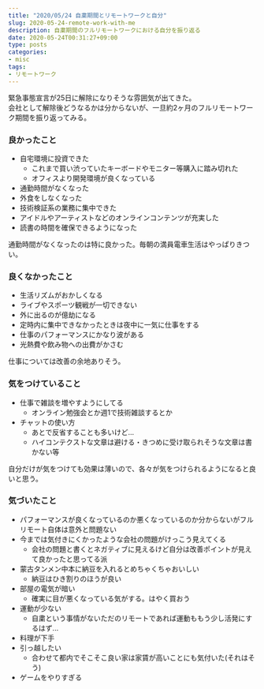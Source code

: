```yaml
---
title: "2020/05/24 自粛期間とリモートワークと自分"
slug: 2020-05-24-remote-work-with-me
description: 自粛期間のフルリモートワークにおける自分を振り返る
date: 2020-05-24T00:31:27+09:00
type: posts
categories:
- misc
tags:
- リモートワーク
---
```


緊急事態宣言が25日に解除になりそうな雰囲気が出てきた。  
会社として解除後どうなるかは分からないが、一旦約2ヶ月のフルリモートワーク期間を振り返ってみる。  

### 良かったこと

- 自宅環境に投資できた
    - これまで買い渋っていたキーボードやモニター等購入に踏み切れた
    - オフィスより開発環境が良くなっている
- 通勤時間がなくなった
- 外食をしなくなった
- 技術検証系の業務に集中できた
- アイドルやアーティストなどのオンラインコンテンツが充実した
- 読書の時間を確保できるようになった

通勤時間がなくなったのは特に良かった。毎朝の満員電車生活はやっぱりきつい。

### 良くなかったこと

- 生活リズムがおかしくなる
- ライブやスポーツ観戦が一切できない
- 外に出るのが億劫になる
- 定時内に集中できなかったときは夜中に一気に仕事をする
- 仕事のパフォーマンスにかなり波がある
- 光熱費や飲み物への出費がかさむ

仕事については改善の余地ありそう。

### 気をつけていること

- 仕事で雑談を増やすようにしてる
    - オンライン勉強会とか週1で技術雑談するとか
- チャットの使い方
    - あとで反省することも多いけど...
    - ハイコンテクストな文章は避ける・きつめに受け取られそうな文章は書かない等

自分だけが気をつけても効果は薄いので、各々が気をつけられるようになると良いと思う。

### 気づいたこと

- パフォーマンスが良くなっているのか悪くなっているのか分からないがフルリモート自体は意外と問題ない
- 今までは気付きにくかったような会社の問題がけっこう見えてくる
    - 会社の問題と書くとネガティブに見えるけど自分は改善ポイントが見えて良かったと思ってる派
- 蒙古タンメン中本に納豆を入れるとめちゃくちゃおいしい
    - 納豆はひき割りのほうが良い
- 部屋の電気が暗い
    - 確実に目が悪くなっている気がする。はやく買おう
- 運動が少ない
    - 自粛という事情がないただのリモートであれば運動ももう少し活発にするはず...
- 料理が下手
- 引っ越したい
    - 合わせて都内でそこそこ良い家は家賃が高いことにも気付いた(それはそう)
- ゲームをやりすぎる
